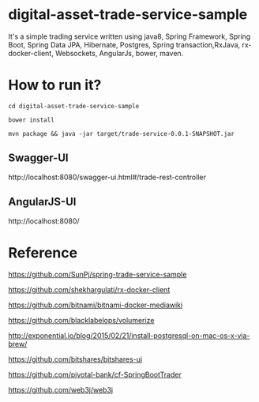 # digital-asset-trade-service-sample
It's a simple trading service written using java8, Spring Framework, Spring Boot, Spring Data JPA, Hibernate, Postgres, Spring transaction,RxJava, rx-docker-client, Websockets, AngularJs, bower, maven.

# How to run it?

```
cd digital-asset-trade-service-sample
```

```
bower install
```

```
mvn package && java -jar target/trade-service-0.0.1-SNAPSHOT.jar
```

## Swagger-UI

http://localhost:8080/swagger-ui.html#/trade-rest-controller

## AngularJS-UI

http://localhost:8080/

# Reference

https://github.com/SunPj/spring-trade-service-sample

https://github.com/shekhargulati/rx-docker-client

https://github.com/bitnami/bitnami-docker-mediawiki

https://github.com/blacklabelops/volumerize

http://exponential.io/blog/2015/02/21/install-postgresql-on-mac-os-x-via-brew/

https://github.com/bitshares/bitshares-ui

https://github.com/pivotal-bank/cf-SpringBootTrader

https://github.com/web3j/web3j
